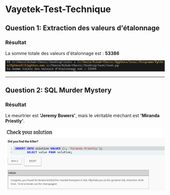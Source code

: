 # Vayetek-Test-Technique

## Question 1: Extraction des valeurs d'étalonnage

### Résultat
La somme totale des valeurs d'étalonnage est : **53386**

![Capture d'écran de l'exercice 1](q1.PNG)

---

## Question 2: SQL Murder Mystery

### Résultat
Le meurtrier est **'Jeremy Bowers'**, mais le véritable méchant est **'Miranda Priestly'**.

![Capture d'écran de l'exercice 2](q2.PNG)
